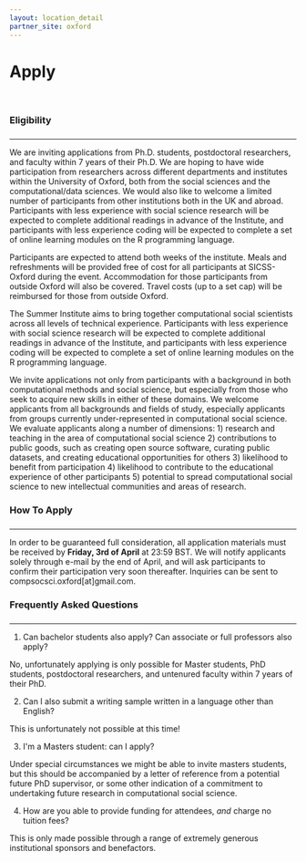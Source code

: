```yaml
---
layout: location_detail
partner_site: oxford
---
```


<h1 class="display-4">Apply</h1>
<br />

### Eligibility
### <a name="eligibility"></a>
---

We are inviting applications from Ph.D. students, postdoctoral researchers, and faculty within 7 years of their Ph.D. We are hoping to have wide participation from researchers across different departments and institutes within the University of Oxford, both from the social sciences and the computational/data sciences. We would also like to welcome a limited number of participants from other institutions both in the UK and abroad. Participants with less experience with social science research will be expected to complete additional readings in advance of the Institute, and participants with less experience coding will be expected to complete a set of online learning modules on the R programming language.

Participants are expected to attend both weeks of the institute. Meals and refreshments will be provided free of cost for all participants at SICSS-Oxford during the event. Accommodation for those participants from outside Oxford will also be covered. Travel costs (up to a set cap) will be reimbursed for those from outside Oxford.

The Summer Institute aims to bring together computational social scientists across all levels of technical experience. Participants with less experience with social science research will be expected to complete additional readings in advance of the Institute, and participants with less experience coding will be expected to complete a set of online learning modules on the R programming language.

We invite applications not only from participants with a background in both computational methods and social science, but especially from those who seek to acquire new skills in either of these domains. We welcome applicants from all backgrounds and fields of study, especially applicants from groups currently under-represented in computational social science. We evaluate applicants along a number of dimensions: 1) research and teaching in the area of computational social science 2) contributions to public goods, such as creating open source software, curating public datasets, and creating educational opportunities for others 3) likelihood to benefit from participation 4) likelihood to contribute to the educational experience of other participants 5) potential to spread computational social science to new intellectual communities and areas of research.

### How To Apply
### <a name="how_to_apply"></a>
---

In order to be guaranteed full consideration, all application materials must be received by **Friday, 3rd of April** at 23:59 BST. We will notify applicants solely through e-mail by the end of April, and will ask participants to confirm their participation very soon thereafter. Inquiries can be sent to compsocsci.oxford[at]gmail.com.


### Frequently Asked Questions
### <a name="f_a_q"></a>
---

1.  Can bachelor students also apply? Can associate or full professors also apply?

No, unfortunately applying is only possible for Master students, PhD students, postdoctoral researchers, and untenured faculty within 7 years of their PhD.

2.  Can I also submit a writing sample written in a language other than English?

This is unfortunately not possible at this time!

3.  I'm a Masters student: can I apply?

Under special circumstances we might be able to invite masters students, but this should be accompanied by a letter of reference from a potential future PhD supervisor, or some other indication of a commitment to undertaking future research in computational social science.

4.  How are you able to provide funding for attendees, _and_ charge no tuition fees?

This is only made possible through a range of extremely generous institutional sponsors and benefactors.

